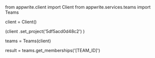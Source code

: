 from appwrite.client import Client
from appwrite.services.teams import Teams

client = Client()

(client
  .set_project('5df5acd0d48c2')
)

teams = Teams(client)

result = teams.get_memberships('[TEAM_ID]')
